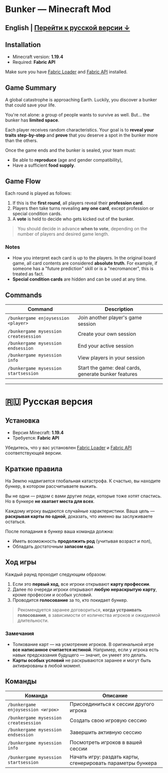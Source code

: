 #  Bunker — Minecraft Mod

## English | [Перейти к русской версии ↓](#-русская-версия)

## Installation

- Minecraft version: **1.19.4**
- Required: **Fabric API**

Make sure you have [Fabric Loader](https://fabricmc.net/use/) and [Fabric API](https://www.curseforge.com/minecraft/mc-mods/fabric-api) installed.

## Game Summary

A global catastrophe is approaching Earth. Luckily, you discover a bunker that could save your life.

You're not alone: a group of people wants to survive as well. But... the bunker has **limited space**.

Each player receives random characteristics. Your goal is to **reveal your traits step-by-step** and **prove** that you deserve a spot in the bunker more than the others.

Once the game ends and the bunker is sealed, your team must:
- Be able to **reproduce** (age and gender compatibility),
- Have a sufficient **food supply**.

## Game Flow

Each round is played as follows:

1. If this is the **first round**, all players reveal their **profession card**.
2. Players then take turns revealing **any one card**, except profession or special condition cards.
3. A **vote** is held to decide who gets kicked out of the bunker.

> You should decide in advance **when to vote**, depending on the number of players and desired game length.

### Notes

- How you interpret each card is up to the players. In the original board game, all card contents are considered **absolute truth**. For example, if someone has a "future prediction" skill or is a "necromancer", this is treated as fact.
- **Special condition cards** are hidden and can be used at any time.

## Commands

| Command | Description |
|--------|-------------|
| `/bunkergame enjoysession <player>` | Join another player's game session |
| `/bunkergame mysession createsession` | Create your own session |
| `/bunkergame mysession endsession` | End your active session |
| `/bunkergame mysession info` | View players in your session |
| `/bunkergame mysession startsession` | Start the game: deal cards, generate bunker features |


---

# 🇷🇺 Русская версия

## Установка

- Версия Minecraft: **1.19.4**
- Требуется: **Fabric API**

Убедитесь, что у вас установлен [Fabric Loader](https://fabricmc.net/use/) и [Fabric API](https://www.curseforge.com/minecraft/mc-mods/fabric-api) соответствующей версии.

## Краткие правила

На Землю надвигается глобальная катастрофа. К счастью, вы находите бункер, в котором рассчитываете выжить.

Вы не одни — рядом с вами другие люди, которые тоже хотят спастись. Но в бункере **не хватает места для всех**.

Каждому игроку выдаются случайные характеристики. Ваша цель — **раскрывая карты по одной**, доказать, что именно вы заслуживаете остаться.

После попадания в бункер ваша команда должна:
- Иметь возможность **продолжить род** (учитывая возраст и пол),
- Обладать достаточным **запасом еды**.

## Ход игры

Каждый раунд проходит следующим образом:

1. Если это **первый ход**, все игроки открывают **карту профессии**.
2. Далее по очереди игроки открывают **любую нераскрытую карту**, кроме профессии и особых условий.
3. Проводится **голосование** за то, кто покидает бункер.

> Рекомендуется заранее договориться, **когда устраивать голосования**, в зависимости от количества игроков и ожидаемой длительности.

### Замечания

- Толкование карт — на усмотрение игроков. В оригинальной игре **все написанное считается истиной**. Например, если у игрока есть навык предсказания будущего — значит, он умеет это делать.
- **Карты особых условий** не раскрываются заранее и могут быть активированы в любой момент.

## Команды

| Команда | Описание |
|--------|----------|
| `/bunkergame enjoysession <игрок>` | Присоединиться к сессии другого игрока |
| `/bunkergame mysession createsession` | Создать свою игровую сессию |
| `/bunkergame mysession endsession` | Завершить активную сессию |
| `/bunkergame mysession info` | Посмотреть игроков в вашей сессии |
| `/bunkergame mysession startsession` | Начать игру: раздать карты, сгенерировать параметры бункера |
